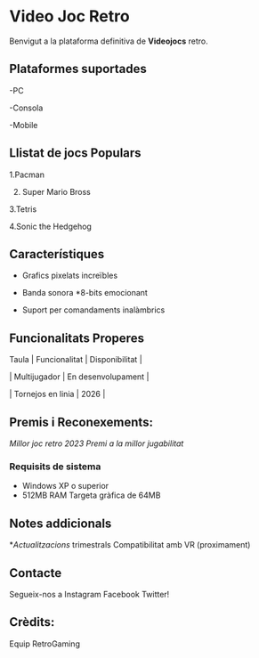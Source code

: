 # Video Joc Retro

Benvigut a la plataforma definitiva de **Videojocs** retro.

## Plataformes suportades
-PC

-Consola

-Mobile

## Llistat de jocs Populars
1.Pacman

2. Super Mario Bross

3.Tetris

4.Sonic the Hedgehog

## Característiques
- Grafics pixelats increïbles

- Banda sonora *8-bits emocionant

- Suport per comandaments inalàmbrics

## Funcionalitats Properes
Taula
| Funcionalitat   | Disponibilitat |

| Multijugador    | En desenvolupament   |

| Tornejos en linia    | 2026   |

## Premis i Reconexements:
*Millor joc retro 2023*
*Premi a la millor jugabilitat*

### Requisits de sistema
- Windows XP o superior
- 512MB RAM
Targeta gràfica de 64MB

## Notes addicionals
**Actualitzacions* trimestrals
Compatibilitat amb VR (proximament)

## Contacte
Segueix-nos a Instagram Facebook Twitter!

## Crèdits:
Equip RetroGaming
